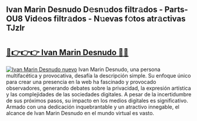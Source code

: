 ## Ivan Marin Desnudo D𝚎sn𝚞dos filtr𝚊dos - Parts-OU8 Vid𝚎os filtr𝚊dos - N𝚞evas f𝚘tos atr𝚊ctivas TJzlr

# <h2><a href="http://mbaat0.tromn.icu/?c=Ivan+Marin+Desnudo">🔗👉👉👉 Ivan Marin Desnudo 🔗🔗</a></h2>

[![Ivan Marin Desnudo nuevo](https://i.imgur.com/pEAQMta.gif)](http://mbaat0.tromn.icu/?c=Ivan+Marin+Desnudo)
Ivan Marin Desnudo, una persona multifacética y provocativa, desafía la descripción simple. Su enfoque único para crear una presencia en la web ha fascinado y provocado observadores, generando debates sobre la privacidad, la expresión artística y las complejidades de las sociedades digitales. A pesar de la incertidumbre de sus próximos pasos, su impacto en los medios digitales es significativo. Armado con una dedicación inquebrantable y un atractivo innegable, el alcance de Ivan Marin Desnudo en el mundo virtual es vasto.
